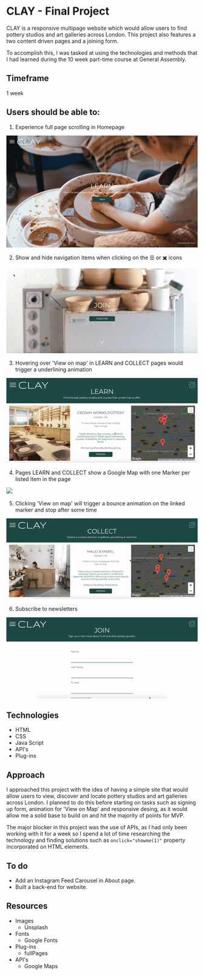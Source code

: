 # CLAY - Final Project

CLAY is a responsive multipage website which would allow users to find pottery studios and art galleries across London. This project also features a two content driven pages and a joining form.

To accomplish this, I was tasked at using the technologies and methods that I had learned during the 10 week part-time course at General Assembly.

## Timeframe

1 week 


## Users should be able to:
1. Experience full page scrolling in Homepage

![](readme-files/fullpage.gif)

2. Show and hide navigation items when clicking on the ☰ or ✖️ icons

![](readme-files/menu.gif)

3. Hovering over 'View on map' in LEARN and COLLECT pages would trigger a underlining animation 

![](readme-files/animation.gif)

4. Pages LEARN and COLLECT show a Google Map with one Marker per listed item in the page

![](readme-files/googlemarkers.gif)

5. Clicking 'View on map' will trigger a bounce animation on the linked marker and stop after some time

![](readme-files/markerbounce.gif)

6. Subscribe to newsletters

![](readme-files/form.gif)


## Technologies
* HTML
* CSS
* Java Script
* API's
* Plug-ins


## Approach 

I approached this project with the idea of having a simple site that would allow users to view, discover and locate pottery studios and art galleries across London. I planned to do this before starting on tasks such as signing up form, animation for 'View on Map' and responsive desing, as it would allow me a solid base to build on and hit the majority of points for MVP.

The major blocker in this project was the use of APIs, as I had only been working with it for a week so I spend a lot of time researching the technology and finding solutions such as `onclick="showme(1)"` property incorporated on HTML elements.

## To do

* Add an Instagram Feed Carousel in About page.
* Built a back-end for website.


## Resources
* Images
	* Unsplash
* Fonts
	* Google Fonts
* Plug-ins
	* fullPages
* API's
	* Google Maps 
